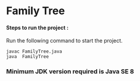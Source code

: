# Family Tree

#### Steps to run the project :

Run the following command to start the project.

```
javac FamilyTree.java
java  FamilyTree

````

### Minimum JDK version required is Java SE 8






